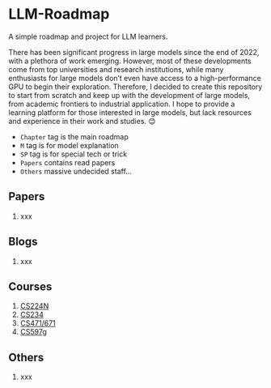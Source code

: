 # LLM-Roadmap
A simple roadmap and project for LLM learners.

There has been significant progress in large models since the end of 2022, with a plethora of work emerging.  However, most of these developments come from top universities and research institutions, while many enthusiasts for large models don’t even have access to a high-performance GPU to begin their exploration. Therefore, I decided to create this repository to start from scratch and keep up with the development of large models, from academic frontiers to industrial application. I hope to provide a learning platform for those interested in large models, but lack resources and experience in their work and studies. 😊

- `Chapter` tag is the main roadmap
- `M` tag is for model explanation
- `SP` tag is for special tech or trick
- `Papers` contains read papers
- `Others` massive undecided staff...

## Papers
1. xxx

## Blogs
1. xxx

## Courses
1. [CS224N](https://web.stanford.edu/class/cs224n/)
2. [CS234](https://stanford-cs324.github.io/winter2022/)
3. [CS471/671](https://self-supervised.cs.jhu.edu/sp2023/)
4. [CS597g](https://www.cs.princeton.edu/courses/archive/fall22/cos597G/)

## Others
1. xxx